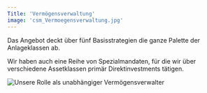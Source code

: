 ```yaml
---
Title: 'Vermögensverwaltung'
image: 'csm_Vermoegensverwaltung.jpg'
---
```

Das Angebot deckt über fünf Basisstrategien die ganze Palette der Anlageklassen ab.

Wir haben auch eine Reihe von Spezialmandaten, für die wir über verschiedene Assetklassen primär Direktinvestments tätigen.

![Unsere Rolle als unabhängiger Vermögensverwalter](csm_Rolle-als-Vermoegensverwalter.png)